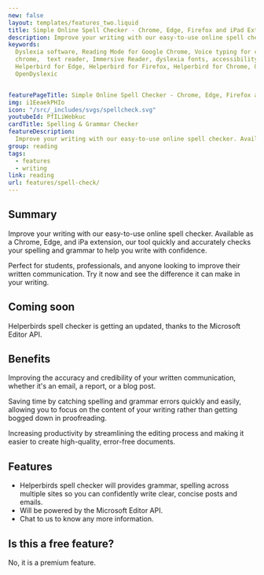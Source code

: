 ```yaml
---
new: false
layout: templates/features_two.liquid
title: Simple Online Spell Checker - Chrome, Edge, Firefox and iPad Extension
description: Improve your writing with our easy-to-use online spell checker. Available as a Chrome, Edge, and iPad extension, our tool quickly and accurately checks your spelling and grammar to help you write with confidence. Perfect for students, professionals, and anyone looking to improve their written communication. Try it now and see the difference it can make in your writing.
keywords:
  Dyslexia software, Reading Mode for Google Chrome, Voice typing for chrome, Text to speech for
  chrome,  text reader, Immersive Reader, dyslexia fonts, accessibility software, dyslexia software,
  Helperbird for Edge, Helperbird for Firefox, Helperbird for Chrome, Opendyslexic for Chrome,
  OpenDyslexic


featurePageTitle: Simple Online Spell Checker - Chrome, Edge, Firefox and iPad Extension
img: i1EeaekPHIo
icon: "/src/_includes/svgs/spellcheck.svg"
youtubeId: PfILiWebkuc
cardTitle: Spelling & Grammar Checker
featureDescription:
  Improve your writing with our easy-to-use online spell checker. Available as a Chrome, Edge, and iPad extension, our tool quickly and accurately checks your spelling and grammar to help you write with confidence.
group: reading
tags: 
  - features
  - writing
link: reading
url: features/spell-check/
---
```


## Summary 

Improve your writing with our easy-to-use online spell checker. Available as a Chrome, Edge, and iPa extension, our tool quickly and accurately checks your spelling and grammar to help you write with confidence. 

Perfect for students, professionals, and anyone looking to improve their written communication. Try it now and see the difference it can make in your writing.


## Coming soon

Helperbirds spell checker is getting an updated, thanks to the Microsoft Editor API.


## Benefits

Improving the accuracy and credibility of your written communication, whether it's an email, a report, or a blog post.

Saving time by catching spelling and grammar errors quickly and easily, allowing you to focus on the content of your writing rather than getting bogged down in proofreading.

Increasing productivity by streamlining the editing process and making it easier to create high-quality, error-free documents.



## Features

- Helperbirds spell checker will provides grammar, spelling across multiple sites so you can confidently write clear, concise posts and emails.
- Will be powered by the Microsoft Editor API.
- Chat to us to know any more information.

## Is this a free feature?
No, it is a premium feature.
      






